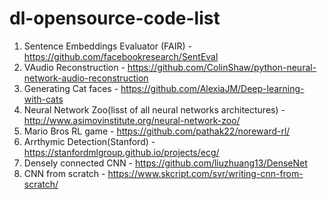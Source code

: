 # dl-opensource-code-list
1. Sentence Embeddings Evaluator (FAIR) - https://github.com/facebookresearch/SentEval
2. VAudio Reconstruction - https://github.com/ColinShaw/python-neural-network-audio-reconstruction
3. Generating Cat faces - https://github.com/AlexiaJM/Deep-learning-with-cats
4. Neural Network Zoo(lisst of all neural networks architectures) - http://www.asimovinstitute.org/neural-network-zoo/
5. Mario Bros RL game - https://github.com/pathak22/noreward-rl/
6. Arrthymic Detection(Stanford) - https://stanfordmlgroup.github.io/projects/ecg/
7. Densely connected CNN - https://github.com/liuzhuang13/DenseNet
8. CNN from scratch - https://www.skcript.com/svr/writing-cnn-from-scratch/
